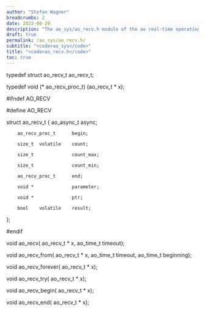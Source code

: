```yaml
---
author: "Stefan Wagner"
breadcrumbs: 2
date: 2022-08-29
description: "The ao_sys/ao_recv.h module of the ao real-time operating system."
draft: true
permalink: /ao_sys/ao_recv.h/ 
subtitle: "<code>ao_sys</code>"
title: "<code>ao_recv.h</code>"
toc: true
---
```


typedef struct  ao_recv_t   ao_recv_t;

typedef void (*             ao_recv_proc_t) (ao_recv_t * x);

#ifndef AO_RECV

#define AO_RECV

struct  ao_recv_t
{
        ao_async_t          async;

        ao_recv_proc_t      begin;

        size_t  volatile    count;

        size_t              count_max;

        size_t              count_min;

        ao_recv_proc_t      end;

        void *              parameter;

        void *              ptr;

        bool    volatile    result;
};

#endif

void    ao_recv(            ao_recv_t * x, ao_time_t timeout);

void    ao_recv_from(       ao_recv_t * x, ao_time_t timeout, ao_time_t beginning);

void    ao_recv_forever(    ao_recv_t * x);

void    ao_recv_try(        ao_recv_t * x);

void    ao_recv_begin(      ao_recv_t * x);

void    ao_recv_end(        ao_recv_t * x);


